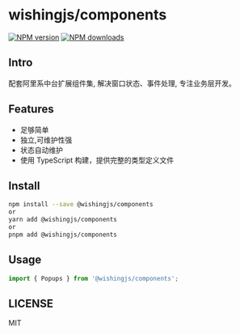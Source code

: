 # wishingjs/components

[![NPM version](https://img.shields.io/npm/v/@wishingjs/components.svg?style=flat)](https://npmjs.org/package/@wishingjs/components)
[![NPM downloads](http://img.shields.io/npm/dm/@wishingjs/components.svg?style=flat)](https://npmjs.org/package/@wishingjs/components)

## Intro

配套阿里系中台扩展组件集, 解决窗口状态、事件处理, 专注业务层开发。

## Features
* 足够简单
* 独立,可维护性强
* 状态自动维护
* 使用 TypeScript 构建，提供完整的类型定义文件

## Install
```bash
npm install --save @wishingjs/components
or
yarn add @wishingjs/components
or
pnpm add @wishingjs/components
```

## Usage
```js
import { Popups } from '@wishingjs/components';
```



## LICENSE

MIT
